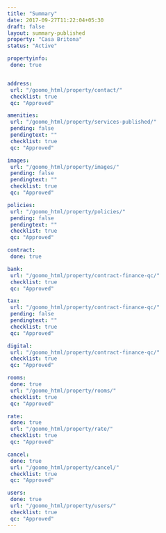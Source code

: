 ```yaml
---
title: "Summary"
date: 2017-09-27T11:22:04+05:30
draft: false
layout: summary-published
property: "Casa Britona"
status: "Active"

propertyinfo:
 done: true


address:
 url: "/goomo_html/property/contact/"
 checklist: true
 qc: "Approved"

amenities:
 url: "/goomo_html/property/services-published/"
 pending: false
 pendingtext: ""
 checklist: true
 qc: "Approved"

images:
 url: "/goomo_html/property/images/"
 pending: false
 pendingtext: ""
 checklist: true
 qc: "Approved"

policies:
 url: "/goomo_html/property/policies/"
 pending: false
 pendingtext: ""
 checklist: true
 qc: "Approved"

contract:
 done: true

bank:
 url: "/goomo_html/property/contract-finance-qc/"
 checklist: true
 qc: "Approved"

tax:
 url: "/goomo_html/property/contract-finance-qc/"
 pending: false
 pendingtext: ""
 checklist: true
 qc: "Approved"

digital:
 url: "/goomo_html/property/contract-finance-qc/"
 checklist: true
 qc: "Approved"

rooms:
 done: true
 url: "/goomo_html/property/rooms/"
 checklist: true
 qc: "Approved"

rate:
 done: true
 url: "/goomo_html/property/rate/"
 checklist: true
 qc: "Approved"

cancel:
 done: true
 url: "/goomo_html/property/cancel/"
 checklist: true
 qc: "Approved"

users:
 done: true
 url: "/goomo_html/property/users/"
 checklist: true
 qc: "Approved"
---
```


